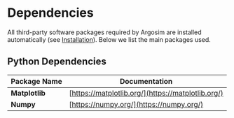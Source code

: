 # Dependencies

All third-party software packages required by Argosim are installed
automatically (see [Installation](installation.md)). Below we list the main packages used.

## Python Dependencies

| Package Name | Documentation                                        |
|--------------|---------------------------------------------------|
| **Matplotlib** | [https://matplotlib.org/](https://matplotlib.org/) |
| **Numpy** | [https://numpy.org/](https://numpy.org/) |

